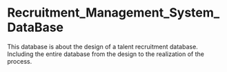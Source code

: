 # Recruitment_Management_System_DataBase
This database is about the design of a talent recruitment database. Including the entire database from the design to the realization of the process.
